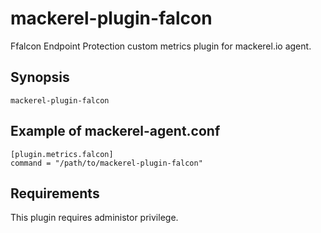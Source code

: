 mackerel-plugin-falcon
======================

Ffalcon Endpoint Protection custom metrics plugin for mackerel.io agent.

## Synopsis

```shell
mackerel-plugin-falcon
```

## Example of mackerel-agent.conf

```
[plugin.metrics.falcon]
command = "/path/to/mackerel-plugin-falcon"
```

## Requirements

This plugin requires administor privilege.

